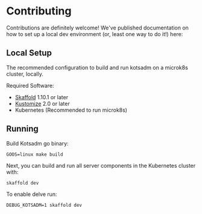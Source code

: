# Contributing

Contributions are definitely welcome! We've published documentation on how to set up a local dev environment (or, least one way to do it!) here:

## Local Setup

The recommended configuration to build and run kotsadm on a microk8s cluster, locally.

Required Software:
- [Skaffold](https://skaffold.dev) 1.10.1 or later
- [Kustomize](https://kustomize.io) 2.0 or later
- Kubernetes (Recommended to run microk8s)

## Running

Build Kotsadm go binary:

```
GOOS=linux make build
```

Next, you can build and run all server components in the Kubernetes cluster with:

```
skaffold dev
```

To enable delve run:

```
DEBUG_KOTSADM=1 skaffold dev
```
